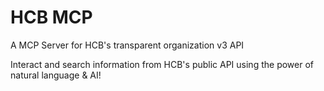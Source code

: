  # HCB MCP
 A MCP Server for HCB's transparent organization v3 API

 Interact and search information from HCB's public API using the power of natural language & AI!
